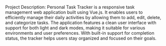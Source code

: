 Project Description:
Personal Task Tracker is a responsive task management web application built using Vue.js. It enables users to efficiently manage their daily activities by allowing them to add, edit, delete, and categorize tasks. The application features a clean user interface with support for both light and dark modes, making it suitable for various environments and user preferences. With built-in support for completion status, the tracker helps users stay organized and focused on their goals.
